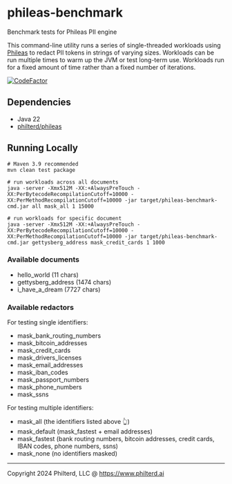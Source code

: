 # phileas-benchmark
Benchmark tests for Phileas PII engine

This command-line utility runs a series of single-threaded workloads using [Phileas](https://github.com/philterd/phileas)
to redact PII tokens in strings of varying sizes. Workloads can be run multiple times to warm up the JVM or test long-term use.
Workloads run for a fixed amount of time rather than a fixed number of iterations.

[![CodeFactor](https://www.codefactor.io/repository/github/resurfaceio/phileas-benchmark/badge)](https://www.codefactor.io/repository/github/resurfaceio/phileas-benchmark)

## Dependencies

* Java 22
* [philterd/phileas](https://github.com/philterd/phileas) 

## Running Locally

```
# Maven 3.9 recommended
mvn clean test package

# run workloads across all documents
java -server -Xmx512M -XX:+AlwaysPreTouch -XX:PerBytecodeRecompilationCutoff=10000 -XX:PerMethodRecompilationCutoff=10000 -jar target/phileas-benchmark-cmd.jar all mask_all 1 15000

# run workloads for specific document
java -server -Xmx512M -XX:+AlwaysPreTouch -XX:PerBytecodeRecompilationCutoff=10000 -XX:PerMethodRecompilationCutoff=10000 -jar target/phileas-benchmark-cmd.jar gettysberg_address mask_credit_cards 1 1000
```

### Available documents

* hello_world (11 chars)
* gettysberg_address (1474 chars)
* i_have_a_dream (7727 chars)

### Available redactors

For testing single identifiers:
* mask_bank_routing_numbers
* mask_bitcoin_addresses
* mask_credit_cards
* mask_drivers_licenses
* mask_email_addresses
* mask_iban_codes
* mask_passport_numbers
* mask_phone_numbers
* mask_ssns

For testing multiple identifiers:
* mask_all (the identifiers listed above 👆)
* mask_default (mask_fastest + email addresses)
* mask_fastest (bank routing numbers, bitcoin addresses, credit cards, IBAN codes, phone numbers, ssns)
* mask_none (no identifiers masked)

---
Copyright 2024 Philterd, LLC @ https://www.philterd.ai
